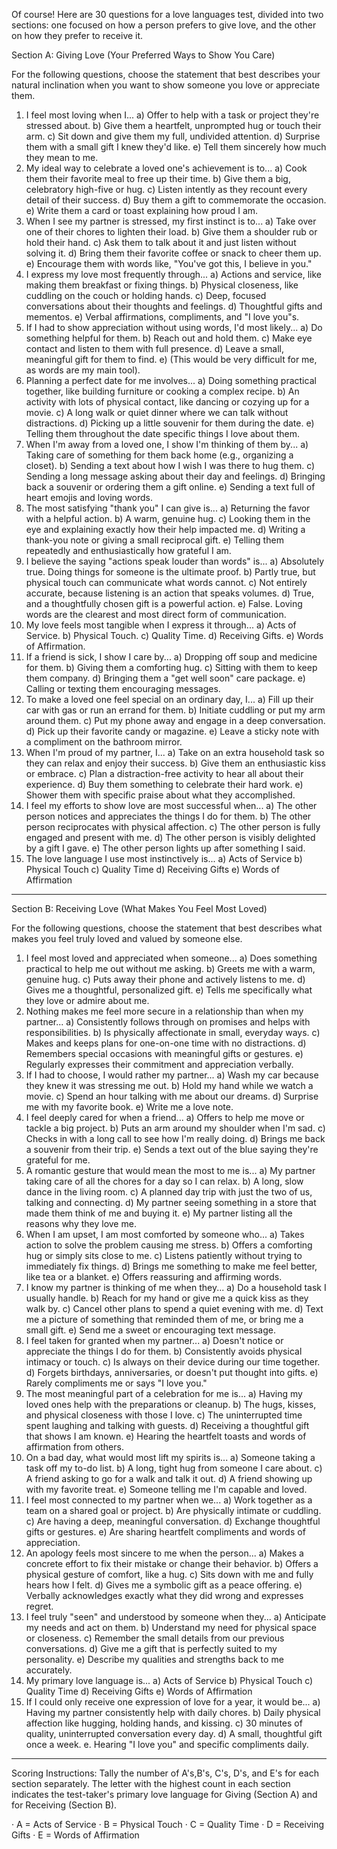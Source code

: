 Of course! Here are 30 questions for a love languages test, divided into two sections: one focused on how a person prefers to give love, and the other on how they prefer to receive it.

Section A: Giving Love (Your Preferred Ways to Show You Care)

For the following questions, choose the statement that best describes your natural inclination when you want to show someone you love or appreciate them.

1. I feel most loving when I... a) Offer to help with a task or project they're stressed about. b) Give them a heartfelt, unprompted hug or touch their arm. c) Sit down and give them my full, undivided attention. d) Surprise them with a small gift I knew they'd like. e) Tell them sincerely how much they mean to me.
2. My ideal way to celebrate a loved one's achievement is to... a) Cook them their favorite meal to free up their time. b) Give them a big, celebratory high-five or hug. c) Listen intently as they recount every detail of their success. d) Buy them a gift to commemorate the occasion. e) Write them a card or toast explaining how proud I am.
3. When I see my partner is stressed, my first instinct is to... a) Take over one of their chores to lighten their load. b) Give them a shoulder rub or hold their hand. c) Ask them to talk about it and just listen without solving it. d) Bring them their favorite coffee or snack to cheer them up. e) Encourage them with words like, "You've got this, I believe in you."
4. I express my love most frequently through... a) Actions and service, like making them breakfast or fixing things. b) Physical closeness, like cuddling on the couch or holding hands. c) Deep, focused conversations about their thoughts and feelings. d) Thoughtful gifts and mementos. e) Verbal affirmations, compliments, and "I love you"s.
5. If I had to show appreciation without using words, I'd most likely... a) Do something helpful for them. b) Reach out and hold them. c) Make eye contact and listen to them with full presence. d) Leave a small, meaningful gift for them to find. e) (This would be very difficult for me, as words are my main tool).
6. Planning a perfect date for me involves... a) Doing something practical together, like building furniture or cooking a complex recipe. b) An activity with lots of physical contact, like dancing or cozying up for a movie. c) A long walk or quiet dinner where we can talk without distractions. d) Picking up a little souvenir for them during the date. e) Telling them throughout the date specific things I love about them.
7. When I'm away from a loved one, I show I'm thinking of them by... a) Taking care of something for them back home (e.g., organizing a closet). b) Sending a text about how I wish I was there to hug them. c) Sending a long message asking about their day and feelings. d) Bringing back a souvenir or ordering them a gift online. e) Sending a text full of heart emojis and loving words.
8. The most satisfying "thank you" I can give is... a) Returning the favor with a helpful action. b) A warm, genuine hug. c) Looking them in the eye and explaining exactly how their help impacted me. d) Writing a thank-you note or giving a small reciprocal gift. e) Telling them repeatedly and enthusiastically how grateful I am.
9. I believe the saying "actions speak louder than words" is... a) Absolutely true. Doing things for someone is the ultimate proof. b) Partly true, but physical touch can communicate what words cannot. c) Not entirely accurate, because listening is an action that speaks volumes. d) True, and a thoughtfully chosen gift is a powerful action. e) False. Loving words are the clearest and most direct form of communication.
10. My love feels most tangible when I express it through... a) Acts of Service. b) Physical Touch. c) Quality Time. d) Receiving Gifts. e) Words of Affirmation.
11. If a friend is sick, I show I care by... a) Dropping off soup and medicine for them. b) Giving them a comforting hug. c) Sitting with them to keep them company. d) Bringing them a "get well soon" care package. e) Calling or texting them encouraging messages.
12. To make a loved one feel special on an ordinary day, I... a) Fill up their car with gas or run an errand for them. b) Initiate cuddling or put my arm around them. c) Put my phone away and engage in a deep conversation. d) Pick up their favorite candy or magazine. e) Leave a sticky note with a compliment on the bathroom mirror.
13. When I'm proud of my partner, I... a) Take on an extra household task so they can relax and enjoy their success. b) Give them an enthusiastic kiss or embrace. c) Plan a distraction-free activity to hear all about their experience. d) Buy them something to celebrate their hard work. e) Shower them with specific praise about what they accomplished.
14. I feel my efforts to show love are most successful when... a) The other person notices and appreciates the things I do for them. b) The other person reciprocates with physical affection. c) The other person is fully engaged and present with me. d) The other person is visibly delighted by a gift I gave. e) The other person lights up after something I said.
15. The love language I use most instinctively is... a) Acts of Service b) Physical Touch c) Quality Time d) Receiving Gifts e) Words of Affirmation

---

Section B: Receiving Love (What Makes You Feel Most Loved)

For the following questions, choose the statement that best describes what makes you feel truly loved and valued by someone else.

1. I feel most loved and appreciated when someone... a) Does something practical to help me out without me asking. b) Greets me with a warm, genuine hug. c) Puts away their phone and actively listens to me. d) Gives me a thoughtful, personalized gift. e) Tells me specifically what they love or admire about me.
2. Nothing makes me feel more secure in a relationship than when my partner... a) Consistently follows through on promises and helps with responsibilities. b) Is physically affectionate in small, everyday ways. c) Makes and keeps plans for one-on-one time with no distractions. d) Remembers special occasions with meaningful gifts or gestures. e) Regularly expresses their commitment and appreciation verbally.
3. If I had to choose, I would rather my partner... a) Wash my car because they knew it was stressing me out. b) Hold my hand while we watch a movie. c) Spend an hour talking with me about our dreams. d) Surprise me with my favorite book. e) Write me a love note.
4. I feel deeply cared for when a friend... a) Offers to help me move or tackle a big project. b) Puts an arm around my shoulder when I'm sad. c) Checks in with a long call to see how I'm really doing. d) Brings me back a souvenir from their trip. e) Sends a text out of the blue saying they're grateful for me.
5. A romantic gesture that would mean the most to me is... a) My partner taking care of all the chores for a day so I can relax. b) A long, slow dance in the living room. c) A planned day trip with just the two of us, talking and connecting. d) My partner seeing something in a store that made them think of me and buying it. e) My partner listing all the reasons why they love me.
6. When I am upset, I am most comforted by someone who... a) Takes action to solve the problem causing me stress. b) Offers a comforting hug or simply sits close to me. c) Listens patiently without trying to immediately fix things. d) Brings me something to make me feel better, like tea or a blanket. e) Offers reassuring and affirming words.
7. I know my partner is thinking of me when they... a) Do a household task I usually handle. b) Reach for my hand or give me a quick kiss as they walk by. c) Cancel other plans to spend a quiet evening with me. d) Text me a picture of something that reminded them of me, or bring me a small gift. e) Send me a sweet or encouraging text message.
8. I feel taken for granted when my partner... a) Doesn't notice or appreciate the things I do for them. b) Consistently avoids physical intimacy or touch. c) Is always on their device during our time together. d) Forgets birthdays, anniversaries, or doesn't put thought into gifts. e) Rarely compliments me or says "I love you."
9. The most meaningful part of a celebration for me is... a) Having my loved ones help with the preparations or cleanup. b) The hugs, kisses, and physical closeness with those I love. c) The uninterrupted time spent laughing and talking with guests. d) Receiving a thoughtful gift that shows I am known. e) Hearing the heartfelt toasts and words of affirmation from others.
10. On a bad day, what would most lift my spirits is... a) Someone taking a task off my to-do list. b) A long, tight hug from someone I care about. c) A friend asking to go for a walk and talk it out. d) A friend showing up with my favorite treat. e) Someone telling me I'm capable and loved.
11. I feel most connected to my partner when we... a) Work together as a team on a shared goal or project. b) Are physically intimate or cuddling. c) Are having a deep, meaningful conversation. d) Exchange thoughtful gifts or gestures. e) Are sharing heartfelt compliments and words of appreciation.
12. An apology feels most sincere to me when the person... a) Makes a concrete effort to fix their mistake or change their behavior. b) Offers a physical gesture of comfort, like a hug. c) Sits down with me and fully hears how I felt. d) Gives me a symbolic gift as a peace offering. e) Verbally acknowledges exactly what they did wrong and expresses regret.
13. I feel truly "seen" and understood by someone when they... a) Anticipate my needs and act on them. b) Understand my need for physical space or closeness. c) Remember the small details from our previous conversations. d) Give me a gift that is perfectly suited to my personality. e) Describe my qualities and strengths back to me accurately.
14. My primary love language is... a) Acts of Service b) Physical Touch c) Quality Time d) Receiving Gifts e) Words of Affirmation
15. If I could only receive one expression of love for a year, it would be... a) Having my partner consistently help with daily chores. b) Daily physical affection like hugging, holding hands, and kissing. c) 30 minutes of quality, uninterrupted conversation every day. d) A small, thoughtful gift once a week. e. Hearing "I love you" and specific compliments daily.

---

Scoring Instructions: Tally the number of A's,B's, C's, D's, and E's for each section separately. The letter with the highest count in each section indicates the test-taker's primary love language for Giving (Section A) and for Receiving (Section B).

· A = Acts of Service
· B = Physical Touch
· C = Quality Time
· D = Receiving Gifts
· E = Words of Affirmation